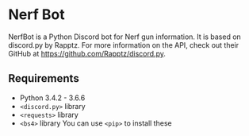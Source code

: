 # Nerf Bot
NerfBot is a Python Discord bot for Nerf gun information. It is based on discord.py by Rapptz. For more information on the API, check out their GitHub at https://github.com/Rapptz/discord.py.

## Requirements
* Python 3.4.2 - 3.6.6
* `<discord.py>` library
* `<requests>` library
* `<bs4>` library
You can use `<pip>` to install these